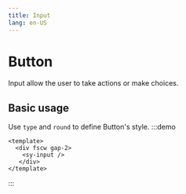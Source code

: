 ```yaml
---
title: Input
lang: en-US
---
```


# Button <update-badge/>

Input allow the user to take actions or make choices.

## Basic usage

Use `type` and `round` to define Button's style.
:::demo
```vue
<template>
  <div fscw gap-2>
    <sy-input />
   </div>
</template>
```
:::